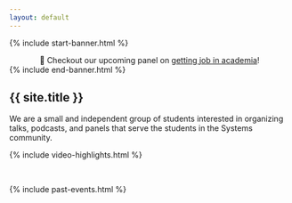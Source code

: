 ```yaml
---
layout: default
---
```


{% include start-banner.html %}
<center>
📢 Checkout our upcoming panel on <a href="{{'/pages/events/getting-job-in-academia.html' | relative_url}}">getting job in academia</a>!
</center>
{% include end-banner.html %}
<br>


## {{ site.title }}
We are a small and independent group of students interested in organizing talks,
podcasts, and panels that serve the students in the Systems community.

{% include video-highlights.html %}

<br>

{% include past-events.html %}

<script src="{{ '/assets/js/redir.js' | relative_url }}"></script>
